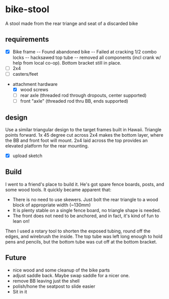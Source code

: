 # bike-stool
A stool made from the rear triange and seat of a discarded bike
## requirements
- [X] Bike frame
-- Found abandoned bike
-- Failed at cracking 1/2 combo locks
-- hacksawed top tube
-- removed all components (incl crank w/ help from local co-op). Bottom bracket still in place.
- [ ] 2x4
- [ ] casters/feet
- attachment hardware
  - [X] wood screws
  - [ ] rear axle (threaded rod through dropouts, center supported)
  - [ ] front "axle" (threaded rod thru BB, ends supported)
## design
Use a similar triangular design to the target frames built in Hawaii. Triangle points forward. 1x 45 degree cut across 2x4 makes the bottom layer, where the BB and front foot will mount. 2x4 laid across the top provides an elevated platform for the rear mounting.
- [X] upload sketch
## Build
I went to a friend's place to build it. He's got spare fence boards, posts, and some wood tools. It quickly became apparent that:
- There is no need to use skewers. Just bolt the rear triangle to a wood block of appropriate width (~130mm)
- It is plenty stable on a single fence board, no triangle shape is needed.
- The front does not need to be anchored, and in fact, it's kind of fun to lean on!

Then I used a rotary tool to shorten the exposed tubing, round off the edges, and wirebrush the inside. The top tube was left long enough to hold pens and pencils, but the bottom tube was cut off at the bottom bracket. 

## Future
- nice wood and some cleanup of the bike parts
- adjust saddle back. Maybe swap saddle for a nicer one.
- remove BB leaving just the shell
- polish/hone the seatpost to slide easier
- Sit in it
